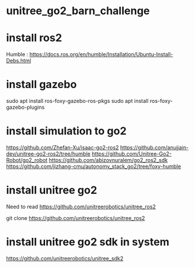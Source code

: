 # unitree_go2_barn_challenge

# install ros2
Humble : https://docs.ros.org/en/humble/Installation/Ubuntu-Install-Debs.html

# install gazebo
sudo apt install ros-foxy-gazebo-ros-pkgs
sudo apt install ros-foxy-gazebo-plugins

# install simulation to go2

https://github.com/Zhefan-Xu/isaac-go2-ros2
https://github.com/anujjain-dev/unitree-go2-ros2/tree/humble
https://github.com/Unitree-Go2-Robot/go2_robot
https://github.com/abizovnuralem/go2_ros2_sdk
https://github.com/jizhang-cmu/autonomy_stack_go2/tree/foxy-humble

# install unitree go2

Need to read 
https://github.com/unitreerobotics/unitree_ros2

git clone https://github.com/unitreerobotics/unitree_ros2

# install unitree go2 sdk in system

https://github.com/unitreerobotics/unitree_sdk2


